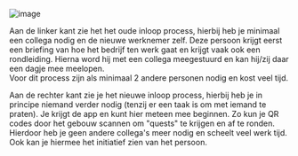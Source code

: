 ![image](https://user-images.githubusercontent.com/99262072/173795372-35d36858-f0aa-45be-92f2-0cdd79b13ced.png)

Aan de linker kant zie het het oude inloop process, hierbij heb je minimaal een collega nodig en de nieuwe werknemer zelf. Deze persoon krijgt eerst een briefing van hoe het bedrijf ten werk gaat en krijgt vaak ook een rondleiding. Hierna word hij met een collega meegestuurd en kan hij/zij daar een dagje mee meelopen.  
Voor dit process zijn als minimaal 2 andere personen nodig en kost veel tijd.

Aan de rechter kant zie je het nieuwe inloop process, hierbij heb je in principe niemand verder nodig (tenzij er een taak is om met iemand te praten). Je krijgt de app en kunt hier meteen mee beginnen. Zo kun je QR codes door het gebouw scannen om "quests" te krijgen en af te ronden.  
Hierdoor heb je geen andere collega's meer nodig en scheelt veel werk tijd. Ook kan je hiermee het initiatief zien van het persoon.